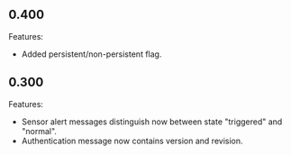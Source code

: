 ## 0.400

Features:

* Added persistent/non-persistent flag.


## 0.300

Features:

* Sensor alert messages distinguish now between state "triggered" and "normal".
* Authentication message now contains version and revision.